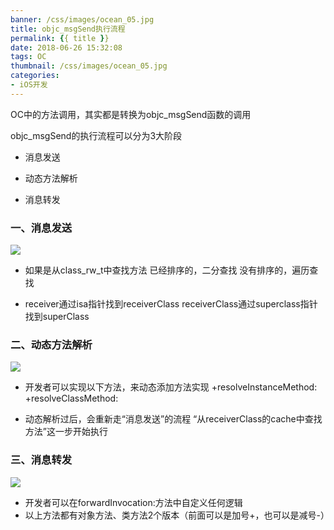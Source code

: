 ```yaml
---
banner: /css/images/ocean_05.jpg
title: objc_msgSend执行流程
permalink: {{ title }}
date: 2018-06-26 15:32:08
tags: OC
thumbnail: /css/images/ocean_05.jpg
categories:
- iOS开发
---
```


OC中的方法调用，其实都是转换为objc_msgSend函数的调用

objc_msgSend的执行流程可以分为3大阶段
- 消息发送

- 动态方法解析

- 消息转发
<!--more-->
### 一、消息发送
![](https://upload-images.jianshu.io/upload_images/2149459-d62dc8892075a688.png?imageMogr2/auto-orient/strip%7CimageView2/2/w/1240)
- 如果是从class_rw_t中查找方法
已经排序的，二分查找
没有排序的，遍历查找

- receiver通过isa指针找到receiverClass
receiverClass通过superclass指针找到superClass
### 二、动态方法解析
![](https://upload-images.jianshu.io/upload_images/2149459-84a526e43de38e92.png?imageMogr2/auto-orient/strip%7CimageView2/2/w/1240)
- 开发者可以实现以下方法，来动态添加方法实现
+resolveInstanceMethod:
+resolveClassMethod:

- 动态解析过后，会重新走“消息发送”的流程
“从receiverClass的cache中查找方法”这一步开始执行

### 三、消息转发
![](https://upload-images.jianshu.io/upload_images/2149459-fcd0e789153112c7.png?imageMogr2/auto-orient/strip%7CimageView2/2/w/1240)
- 开发者可以在forwardInvocation:方法中自定义任何逻辑
- 以上方法都有对象方法、类方法2个版本（前面可以是加号+，也可以是减号-）